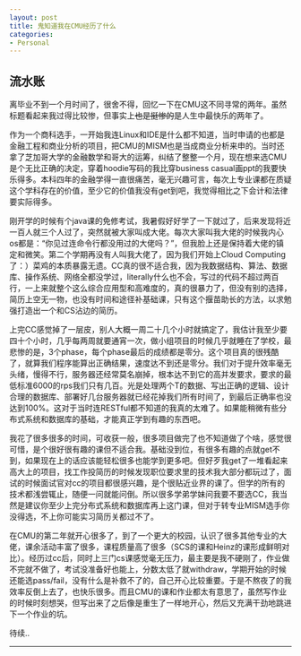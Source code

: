 ```yaml
---
layout: post
title: 鬼知道我在CMU经历了什么
categories:
- Personal
---
```


## 流水账

离毕业不到一个月时间了，很舍不得，回忆一下在CMU这不同寻常的两年。虽然标题看起来我过得比较惨，但事实上~~也是挺惨的~~是人生中最快乐的两年了。

作为一个商科选手，一开始我连Linux和IDE是什么都不知道，当时申请的也都是金融工程和商业分析的项目，把CMU的MISM也是当成商业分析来申的。当时还拿了芝加哥大学的金融数学和哥大的运筹，纠结了整整一个月，现在想来选CMU是个无比正确的决定，穿着hoodie写码的我比穿business casual画ppt的我要快乐得多。本科四年的金融学得一直很痛苦，毫无兴趣可言，每次上专业课都在质疑这个学科存在的价值，至少它的价值我没有get到吧，我觉得相比之下会计和法律要实际得多。

刚开学的时候有个java课的免修考试，我暑假好好学了一下就过了，后来发现将近一百人就三个人过了，突然就被大家叫成大佬。每次大家叫我大佬的时候我内心os都是：“你见过连命令行都没用过的大佬吗？”，但我脸上还是保持着大佬的镇定和微笑。第二个学期再没有人叫我大佬了，因为我们开始上Cloud Computing了：）菜鸡的本质暴露无遗。CC真的很不适合我，因为我数据结构、算法、数据库、操作系统、网络全都没学过，literally什么也不会，写过的代码不超过两百行，一上来就整个这么综合应用型和高难度的，真的很暴力了，但没有别的选择，简历上空无一物，也没有时间和途径补基础课，只有这个揠苗助长的方法，以求勉强打造出一个和CS沾边的简历。

上完CC感觉掉了一层皮，别人大概一周二十几个小时就搞定了，我估计我至少要四十个小时，几乎每两周就要通宵一次，做小组项目的时候几乎就睡在了学校，最悲惨的是，3个phase，每个phase最后的成绩都是零分。这个项目真的很残酷了，就算我们程序能算出正确结果，速度达不到还是零分。我们对于提升效率毫无头绪，慢得不行，服务器还经常莫名崩掉，根本达不到它的高并发要求，要求的最低标准6000的rps我们只有几百。光是处理两个T的数据、写出正确的逻辑、设计合理的数据库、部署好几台服务器就已经花掉我们所有时间了，到最后正确率也没达到100%。这对于当时连RESTful都不知道的我真的太难了。如果能稍微有些分布式系统和数据库的基础，才能真正学到有趣的东西吧。

我花了很多很多的时间，可收获一般，很多项目做完了也不知道做了个啥，感觉很可惜，是个很好很有趣的课但不适合我。基础没到位，有很多有趣的点就get不到，如果现在上的话应该能轻松很多也能学到更多吧。但好歹我get了一堆看起来高大上的项目，找工作投简历的时候发现职位要求里的技术我大部分都玩过了，面试的时候面试官对cc的项目都很感兴趣，是个很贴近业界的课了。但学的所有的技术都浅尝辄止，随便一问就能问倒。所以很多学弟学妹问我要不要选CC，我当然是建议你至少上完分布式系统和数据库再上这门课，但对于转专业MISM选手你没得选，不上你可能实习简历关都过不了。

在CMU的第二年就开心很多了，到了一个更大的校园，认识了很多其他专业的大佬，课余活动丰富了很多，课程质量高了很多（SCS的课和Heinz的课形成鲜明对比）。经历过cc后，同时上三门cs课感觉毫无压力，最主要是我不硬刚了，作业做不完就不做了，考试没准备好也能上，分数太低了就withdraw，学期开始的时候还能选pass/fail，没有什么是补救不了的，自己开心比较重要。于是不熬夜了的我效率反倒上去了，也快乐很多。而且CMU的课和作业都太有意思了，虽然写作业的时候时刻想哭，但写出来了之后像是重生了一样地开心，然后又充满干劲地跳进下一个作业的坑。

待续..

--- 


